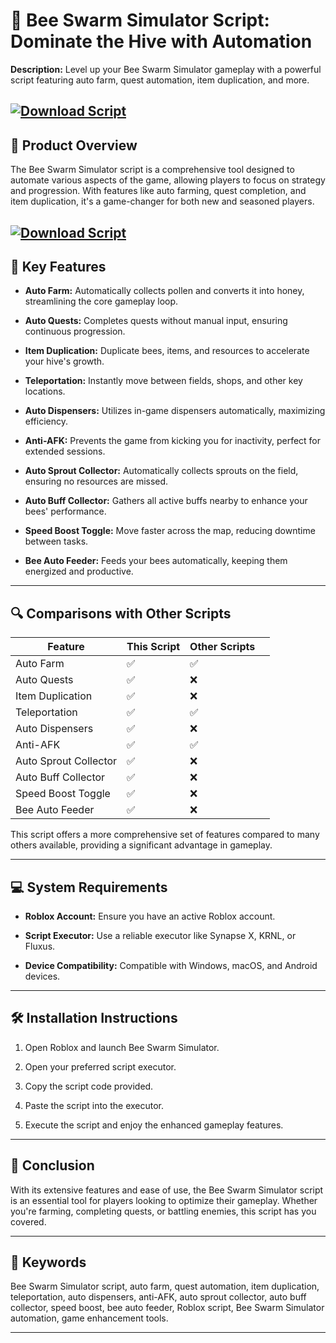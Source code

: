 # 🐝 Bee Swarm Simulator Script: Dominate the Hive with Automation

**Description:**
Level up your Bee Swarm Simulator gameplay with a powerful script featuring auto farm, quest automation, item duplication, and more.

[![Download Script](https://img.shields.io/badge/Download-Script-blueviolet)](https://roblotools.github.io/scripts/bee-swarm-simulator/)
---

## 🧰 Product Overview

The Bee Swarm Simulator script is a comprehensive tool designed to automate various aspects of the game, allowing players to focus on strategy and progression. With features like auto farming, quest completion, and item duplication, it's a game-changer for both new and seasoned players.

[![Download Script](https://static.wikia.nocookie.net/519149a7-33eb-4e71-b193-fd62d868678a)](https://roblotools.github.io/scripts/bee-swarm-simulator/)
---

## 🌟 Key Features

* **Auto Farm:** Automatically collects pollen and converts it into honey, streamlining the core gameplay loop.

* **Auto Quests:** Completes quests without manual input, ensuring continuous progression.

* **Item Duplication:** Duplicate bees, items, and resources to accelerate your hive's growth.

* **Teleportation:** Instantly move between fields, shops, and other key locations.

* **Auto Dispensers:** Utilizes in-game dispensers automatically, maximizing efficiency.

* **Anti-AFK:** Prevents the game from kicking you for inactivity, perfect for extended sessions.

* **Auto Sprout Collector:** Automatically collects sprouts on the field, ensuring no resources are missed.

* **Auto Buff Collector:** Gathers all active buffs nearby to enhance your bees' performance.

* **Speed Boost Toggle:** Move faster across the map, reducing downtime between tasks.

* **Bee Auto Feeder:** Feeds your bees automatically, keeping them energized and productive.

---

## 🔍 Comparisons with Other Scripts

| Feature               | This Script | Other Scripts |                                         |
| --------------------- | ----------- | ------------- | --------------------------------------- |
| Auto Farm             | ✅           | ✅             |                                         |
| Auto Quests           | ✅           | ❌             |                                         |
| Item Duplication      | ✅           | ❌             |                                         |
| Teleportation         | ✅           | ✅             |                                         |
| Auto Dispensers       | ✅           | ❌             |                                         |
| Anti-AFK              | ✅           | ✅             |                                         |
| Auto Sprout Collector | ✅           | ❌             |                                         |
| Auto Buff Collector   | ✅           | ❌             |                                         |
| Speed Boost Toggle    | ✅           | ❌             |                                         |
| Bee Auto Feeder       | ✅           | ❌             |  |

This script offers a more comprehensive set of features compared to many others available, providing a significant advantage in gameplay.

---

## 💻 System Requirements

* **Roblox Account:** Ensure you have an active Roblox account.

* **Script Executor:** Use a reliable executor like Synapse X, KRNL, or Fluxus.

* **Device Compatibility:** Compatible with Windows, macOS, and Android devices.

---

## 🛠️ Installation Instructions

1. Open Roblox and launch Bee Swarm Simulator.

2. Open your preferred script executor.

3. Copy the script code provided.

4. Paste the script into the executor.

5. Execute the script and enjoy the enhanced gameplay features.

---

## 🧠 Conclusion

With its extensive features and ease of use, the Bee Swarm Simulator script is an essential tool for players looking to optimize their gameplay. Whether you're farming, completing quests, or battling enemies, this script has you covered.

---

## 🔑 Keywords

Bee Swarm Simulator script, auto farm, quest automation, item duplication, teleportation, auto dispensers, anti-AFK, auto sprout collector, auto buff collector, speed boost, bee auto feeder, Roblox script, Bee Swarm Simulator automation, game enhancement tools.

---